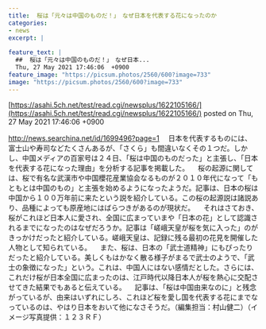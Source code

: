 ```yaml
---
title:  桜は「元々は中国のものだ！」　なぜ日本を代表する花になったのか  
categories:
- news
excerpt: |
  
feature_text: |
  ##  桜は「元々は中国のものだ！」　なぜ日本...
  Thu, 27 May 2021 17:46:06  +0900
feature_image: "https://picsum.photos/2560/600?image=733"
image: "https://picsum.photos/2560/600?image=733"
---
```


[https://asahi.5ch.net/test/read.cgi/newsplus/1622105166/](https://asahi.5ch.net/test/read.cgi/newsplus/1622105166/)
posted on Thu, 27 May 2021 17:46:06  +0900

<!--more-->

http://news.searchina.net/id/1699496?page=1 　日本を代表するものには、富士山や寿司などたくさんあるが、「さくら」も間違いなくその１つだ。しかし、中国メディアの百家号は２４日、「桜は中国のものだった」と主張し、「日本を代表する花になった理由」を分析する記事を掲載した。 　桜の起源に関しては、桜で有名な武漢市や中国櫻花産業協会なるものが２０１０年代になって「もともとは中国のもの」と主張を始めるようになったようだ。記事は、日本の桜は中国から１００万年前に来たという説を紹介している。この桜の起源説は諸説あり、品種によっても原産地にはばらつきがあるのが現状だ。 　それはさておき、桜がこれほど日本人に愛され、全国に広まっていまや「日本の花」として認識されるまでになったのはなぜだろうか。記事は「嵯峨天皇が桜を気に入った」のがきっかけだったと紹介している。嵯峨天皇は、記録に残る最初の花見を開催した人物として知られている。 　また、桜は、日本の「武士道精神」にもぴったりだったと紹介している。美しくもはかなく散る様子がまるで武士のようで、「武士の象徴になった」という。これは、中国人にはない感情だとした。さらには、これだけ桜が日本全国に広まったのは、江戸時代以降日本人が桜を熱心に交配させてきた結果でもあると伝えている。 　記事は、「桜は中国由来なのに」と残念がっているが、由来はいずれにしろ、これほど桜を愛し国を代表する花にまでなっているのは、やはり日本をおいて他になさそうだ。（編集担当：村山健二）（イメージ写真提供：１２３ＲＦ）
